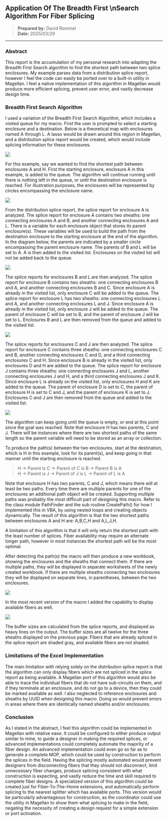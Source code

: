 ## Application Of The Breadth First \nSearch Algorithm For Fiber Splicing
>**Prepared by:** David Rommel  
**Date:** 2025/03/29

<hr>

### Abstract
This report is the accumulation of my personal research into adapting the Breadth 
First Search algorithm to find the shortest path between two splice enclosures.  My 
example parses data from a distribution splice report, however I feel the code can 
easily be ported over to a built-in utility in Magellan.  I feel a native implementation 
of this algorithm in Magellan would produce more efficient splicing, prevent user error, 
and vastly decrease design time.

### Breadth First Search Algorithm
I used a variation of the Breadth First Search Algorithm, which includes a visited 
queue for my macro.  First the user is prompted to select a starting enclosure and 
a destination.  Below is a theoretical map with enclosures named A through L.  A 
lasso would be drawn around this region in Magellan, and a distribution splice report 
would be created, which would include splicing information for these enclosures.

![](Images/img_001.jpg)

For this example, say we wanted to find the shortest path between enclosures A 
and H.  First the starting enclosure, enclosure A in this example, is added to 
the queue.  The algorithm will continue running until there is nothing left in 
the queue, or until the destination enclosure is reached.  For illustration 
purposes, the enclosures will be represented by circles encompassing the enclosure name.

![](Images/img_002.jpg)

From the distribution splice report, the splice report for enclosure A is analyzed.  The 
splice report for enclosure A contains two sheaths: one connecting enclosures A 
and B, and another connecting enclosures A and L.  There is a variable for each 
enclosure object that stores its parent enclosure(s).  These variables will be 
used to build the path from the destination enclosure to the starting enclosure 
at the end of the algorithm.  In the diagram below, the parents are indicated by 
a smaller circle encompassing the parent enclosure name.  The parents of B and L 
will be set to A.  A is then added to the visited list.  Enclosures on the visited 
list will not be added back to the queue.

![](Images/img_003.jpg)

The splice reports for enclosures B and L are then analyzed.  The splice report 
for enclosure B contains two sheaths: one connecting enclosures B and A, and another 
connecting enclosures B and C.  Since enclosure A is already in the visited list, 
only enclosure C will be added to the queue.  The splice report for enclosure L 
has two sheaths: one connecting enclosures L and A, and another connecting enclosures 
L and J.  Since enclosure A is already in the visited list, only enclosure J will 
be added to the queue.  The parent of enclosure C will be set to B, and the parent 
of enclosure J will be set to L.  Enclosures B and L are then removed from the 
queue and added to the visited list.

![](/images/img_004.jpg)

The splice reports for enclosures C and J are then analyzed.  The splice report 
for enclosure C contains three sheaths: one connecting enclosures C and B, another 
connecting enclosures C and D, and a third connecting enclosures C and H.  Since 
enclosure B is already in the visited list, only enclosures D and H are added to 
the queue.  The splice report for enclosure J contains three sheaths: one connecting 
enclosures J and L, another connecting enclosures J and H, and a third connecting 
enclosures J and K.  Since enclosure L is already on the visited list, only 
enclosures H and K are added to the queue.  The parent of enclosure D is set to C, 
the parent of enclosure H is set to C and J, and the parent of enclosure K is set 
to J.  Enclosures C and J are then removed from the queue and added to the visited list.

![](Images/img_005.jpg)

The algorithm can keep going until the queue is empty, or end at this point since 
the goal was reached.  Note that enclosure H has two parents, C and J.  There will 
be instances where there are two shortest paths of the same length so the parent 
variable will need to be stored as an array or collection.

To produce the path(s) between the two enclosures, start at the destination, which 
is H in this example, look for its parent(s), and keep going in that manner until 
the starting enclosure is reached.

>H → Parent is C → Parent of C is B → Parent B is A  
H → Parent is J → Parent of J is L → Parent of L is A

Note that enclosure H has two parents, C and J, which means there will at least be 
two paths.  Every time there are multiple parents for one of the enclosures an 
additional path object will be created.  Supporting multiple paths was probably 
the most difficult part of designing this macro.  Refer to the class module PathFinder 
and the sub routine CreatePath() for how I implemented this in VBA, by using nested 
loops and creating objects dynamically.  The result of this algorithm is that the 
two shortest paths between enclosures A and H are: A,B,C,H and A,L,J,H.

A limitation of this algorithm is that it will only return the shortest path with 
the least number of splices.  Fiber availability may require an alternate longer 
path, however in most instances the shortest path will be the most optimal.

After detecting the path(s) the macro will then produce a new workbook, showing 
the enclosures and the sheaths that connect them.  If there are multiple paths, 
they will be displayed in separate worksheets of the newly created workbook.  If 
there are multiple sheaths connecting two enclosures they will be displayed on 
separate lines, in parentheses, between the two enclosures.

![](Images/img_006.jpg)

In the most recent version of the macro I added the capability to display 
available fibers as well.

![](Images/img_007.jpg)

The buffer sizes are calculated from the splice reports, and displayed as heavy 
lines on the output.  The buffer sizes are all twelve for the three sheaths 
displayed on the previous page.  Fibers that are already spliced in the splice 
report are shaded gray, and available fibers are not shaded.

### Limitations of the Excel Implementation
The main limitation with relying solely on the distribution splice report is that 
the algorithm can only display fibers which are not spliced in the splice report as 
being available.  A Magellan port of this algorithm would also be able to trace the 
individual fibers that do not have sub-circuits on them, and if they terminate at an 
enclosure, and do not go to a device, then they could be marked available as 
well.  I also neglected to reference enclosures and sheaths by UUID when designing 
this macro.  Doing so would prevent errors in areas where there are identically 
named sheaths and/or enclosures.

### Conclusion
As I stated in the abstract, I feel this algorithm could be implemented in Magellan 
with relative ease.  It could be configured to either produce output similar to mine, 
to guide a designer in making the required splices, or advanced implementations could 
completely automate the majority of a fiber design.  An advanced implementation 
could even go so far as to generate a complete MOP, which could be used by construction 
to perform the splices in the field.  Having the splicing mostly automated would 
prevent designers from disconnecting fibers that they should not disconnect, limit 
unnecessary fiber changes, produce splicing consistent with what construction is 
expecting, and vastly reduce the time and skill required to complete fiber 
designs.  A specialized version of this algorithm could be created just for 
Fiber-To-The-Home extensions, and automatically perform splicing to the nearest 
splitter which has available ports.  This version would be particularly advantageous 
for construction, as the coordinator could use the utility in Magellan to show them 
what splicing to make in the field, negating the necessity of creating a design 
request for a simple extension or port activation. 
